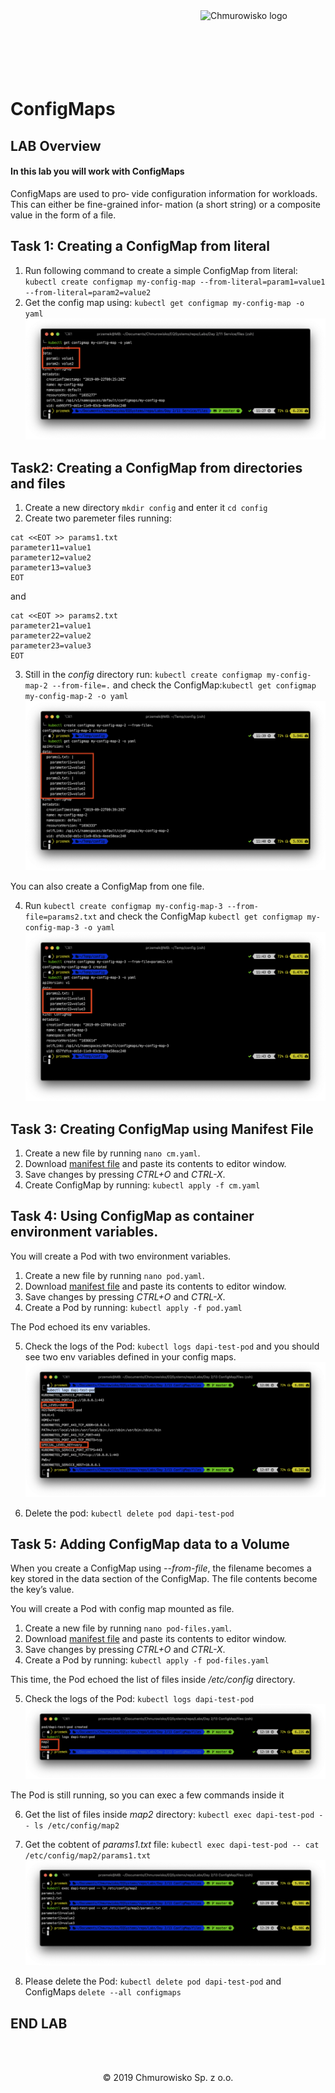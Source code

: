 <img src="../../../img/logo.png" alt="Chmurowisko logo" width="200" align="right">
<br><br>
<br><br>
<br><br>

# ConfigMaps

## LAB Overview

#### In this lab you will work with ConfigMaps

ConfigMaps are used to pro‐ vide configuration information for workloads. This can either be fine-grained infor‐ mation (a short string) or a composite value in the form of a file.

## Task 1: Creating a ConfigMap from literal

1. Run following command to create a simple ConfigMap from literal:
``kubectl create configmap my-config-map --from-literal=param1=value1 --from-literal=param2=value2``
2. Get the config map using: ``kubectl get configmap my-config-map -o yaml``
![img](./img/cf1.png)

## Task2: Creating a ConfigMap from directories and files

1. Create a new directory ``mkdir config`` and enter it ``cd config``
2. Create two paremeter files running:
```
cat <<EOT >> params1.txt
parameter11=value1
parameter12=value2
parameter13=value3
EOT
```
and
```
cat <<EOT >> params2.txt
parameter21=value1
parameter22=value2
parameter23=value3
EOT
```
3. Still in the *config* directory run: 
``
kubectl create configmap my-config-map-2 --from-file=.
``
and check the ConfigMap:``kubectl get configmap my-config-map-2 -o yaml``
![img](./img/cf2.png)

You can also create a ConfigMap from one file.

4. Run ``kubectl create configmap my-config-map-3 --from-file=params2.txt``
and check the ConfigMap ``kubectl get configmap my-config-map-3 -o yaml``
![img](./img/cf3.png)

## Task 3: Creating ConfigMap using Manifest File

1. Create a new file by running ``nano cm.yaml``.
2. Download [manifest file](./files/cm.yaml) and paste its contents to editor window.
3. Save changes by pressing *CTRL+O* and *CTRL-X*.
4. Create ConfigMap by running: ``kubectl apply -f cm.yaml``

## Task 4: Using ConfigMap as container environment variables.

You will create a Pod with two environment variables.

1. Create a new file by running ``nano pod.yaml``.
2. Download [manifest file](./files/pod.yaml) and paste its contents to editor window.
3. Save changes by pressing *CTRL+O* and *CTRL-X*.
4. Create a Pod by running: ``kubectl apply -f pod.yaml``

The Pod echoed its env variables.

5. Check the logs of the Pod: ``kubectl logs dapi-test-pod`` and you should see two env variables defined in your config maps.
![img](./img/cf4.png)

6. Delete the pod: ``kubectl delete pod dapi-test-pod``
## Task 5: Adding ConfigMap data to a Volume

When you create a ConfigMap using *--from-file*, the filename becomes a key stored in the data section of the ConfigMap. The file contents become the key’s value.

You will create a Pod with  config map mounted as file.

1. Create a new file by running ``nano pod-files.yaml``.
2. Download [manifest file](./files/pod-files.yaml) and paste its contents to editor window.
3. Save changes by pressing *CTRL+O* and *CTRL-X*.
4. Create a Pod by running: ``kubectl apply -f pod-files.yaml``

This time, the Pod echoed the list of files inside */etc/config* directory.

5. Check the logs of the Pod: ``kubectl logs dapi-test-pod``
![img](./img/cf5.png)

The Pod is still running, so you can exec a few commands inside it

6. Get the list of files inside *map2* directory: ``kubectl exec dapi-test-pod -- ls /etc/config/map2``
7. Get the cobtent of *params1.txt* file: ``kubectl exec dapi-test-pod -- cat /etc/config/map2/params1.txt``
![img](./img/cf6.png)

7. Please delete the Pod: ``kubectl delete pod dapi-test-pod`` and ConfigMaps ``delete --all configmaps``
## END LAB

<br><br>

<center><p>&copy; 2019 Chmurowisko Sp. z o.o.<p></center>
